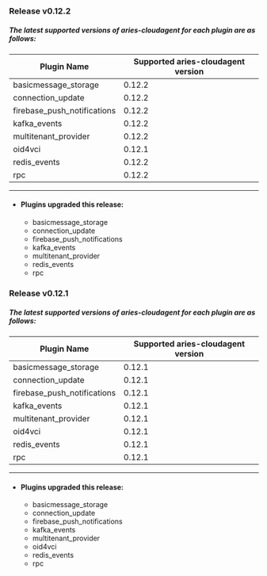 ### Release v0.12.2
##### The latest supported versions of aries-cloudagent for each plugin are as follows:

| Plugin Name | Supported aries-cloudagent version |
| --- | --- |
|basicmessage_storage | 0.12.2|
|connection_update | 0.12.2|
|firebase_push_notifications | 0.12.2|
|kafka_events | 0.12.2|
|multitenant_provider | 0.12.2|
|oid4vci | 0.12.1|
|redis_events | 0.12.2|
|rpc | 0.12.2|
***
 - #### Plugins upgraded this release: 
	 - basicmessage_storage 
	 - connection_update 
	 - firebase_push_notifications 
	 - kafka_events 
	 - multitenant_provider 
	 - redis_events 
	 - rpc 
### Release v0.12.1
##### The latest supported versions of aries-cloudagent for each plugin are as follows:

| Plugin Name | Supported aries-cloudagent version |
| --- | --- |
|basicmessage_storage | 0.12.1|
|connection_update | 0.12.1|
|firebase_push_notifications | 0.12.1|
|kafka_events | 0.12.1|
|multitenant_provider | 0.12.1|
|oid4vci | 0.12.1|
|redis_events | 0.12.1|
|rpc | 0.12.1|
***
 - #### Plugins upgraded this release: 
	 - basicmessage_storage 
	 - connection_update 
	 - firebase_push_notifications 
	 - kafka_events 
	 - multitenant_provider 
	 - oid4vci 
	 - redis_events 
	 - rpc 
